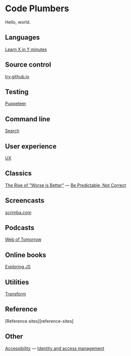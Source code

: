 # Code Plumbers

Hello, world.

## Languages

[Learn X in Y minutes](https://learnxinyminutes.com/)

## Source control

[try.github.io](https://try.github.io/)

## Testing

[Puppeteer](puppeteer)

## Command line

[Search](cli-search)

## User experience

[UX](ux)

## Classics

[The Rise of "Worse is Better"](https://www.jwz.org/doc/worse-is-better.html) —
[Be Predictable, Not Correct](https://www.youtube.com/watch?v=h3KksH8gfcQ)

## Screencasts

[scrimba.com](https://scrimba.com/)

## Podcasts

[Web of Tomorrow](http://www.weboftomorrowpodcast.com/)

## Online books

[Exploring JS](http://exploringjs.com/)

## Utilities

[Transform](https://transform.now.sh/)

## Reference

[Reference sites][reference-sites]

## Other

[Accessibility](a11y) — [Identity and access management](iam)

